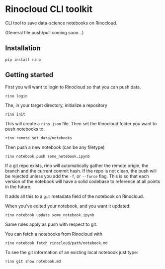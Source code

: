 # Rinocloud CLI toolkit

CLI tool to save data-science notebooks on Rinocloud.

(General file push/pull coming soon...)

## Installation

```
pip install rino
```

## Getting started

First you will want to login to Rinocloud so that you can push data.

```
rino login
```

The, in your target directory, initialize a repository

```
rino init
```

This will create a `rino.json` file.
Then set the Rinocloud folder you want to push notebooks to.

```
rino remote set data/notebooks
```

Then push a new notebook (can be any filetype)

```
rino notebook push some_notebook.ipynb
```

If a git repo exists, rino will automatically gather the remote origin, the
branch and the current commit hash. If the repo is not clean, the push will be
rejected unless you add the `-f`, or `--force` flag. This is so that each
version of the notebook will have a solid codebase to reference at all points in
the future.

It adds all this to a `git` metadata field of the notebook on Rinocloud.

When you've edited your notebook, and you want it updated:

```
rino notebook update some_notebook.ipynb
```

Same rules apply as push with respect to git.

You can fetch a notebooks from Rinocloud with

```
rino notebook fetch rinocloud/path/notebook.md
```

To see the git information of an existing local notebook just type:

```
rino git show notebook.md
```
